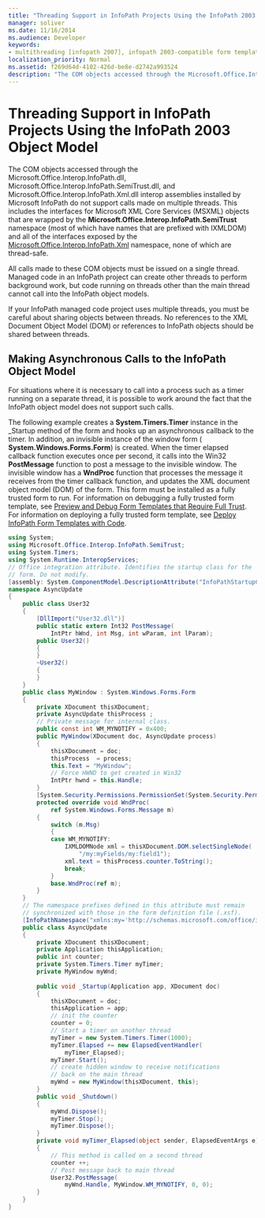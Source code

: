 ```yaml
---
title: "Threading Support in InfoPath Projects Using the InfoPath 2003 Object Model"
manager: soliver
ms.date: 11/16/2014
ms.audience: Developer
keywords:
- multithreading [infopath 2007], infopath 2003-compatible form templates,threading [InfoPath 2007], support for projects using InfoPath 2003 object model,InfoPath 2003-compatible form templates, threading support
localization_priority: Normal
ms.assetid: f269d64d-4102-426d-be8e-d2742a993524
description: "The COM objects accessed through the Microsoft.Office.Interop.InfoPath.dll, Microsoft.Office.Interop.InfoPath.SemiTrust.dll, and Microsoft.Office.Interop.InfoPath.Xml.dll interop assemblies installed by Microsoft InfoPath do not support calls made on multiple threads. This includes the interfaces for Microsoft XML Core Services (MSXML) objects that are wrapped by the Microsoft.Office.Interop.InfoPath.SemiTrust namespace (most of which have names that are prefixed with IXMLDOM) and all of the interfaces exposed by the Microsoft.Office.Interop.InfoPath.Xml namespace, none of which are thread-safe."
---
```


# Threading Support in InfoPath Projects Using the InfoPath 2003 Object Model

The COM objects accessed through the Microsoft.Office.Interop.InfoPath.dll, Microsoft.Office.Interop.InfoPath.SemiTrust.dll, and Microsoft.Office.Interop.InfoPath.Xml.dll interop assemblies installed by Microsoft InfoPath do not support calls made on multiple threads. This includes the interfaces for Microsoft XML Core Services (MSXML) objects that are wrapped by the **Microsoft.Office.Interop.InfoPath.SemiTrust** namespace (most of which have names that are prefixed with IXMLDOM) and all of the interfaces exposed by the [Microsoft.Office.Interop.InfoPath.Xml](https://msdn.microsoft.com/en-us/library/microsoft.office.interop.infopath.xml)  namespace, none of which are thread-safe. 
  
All calls made to these COM objects must be issued on a single thread. Managed code in an InfoPath project can create other threads to perform background work, but code running on threads other than the main thread cannot call into the InfoPath object models.
  
If your InfoPath managed code project uses multiple threads, you must be careful about sharing objects between threads. No references to the XML Document Object Model (DOM) or references to InfoPath objects should be shared between threads. 
  
## Making Asynchronous Calls to the InfoPath Object Model

For situations where it is necessary to call into a process such as a timer running on a separate thread, it is possible to work around the fact that the InfoPath object model does not support such calls. 
  
The following example creates a **System.Timers.Timer** instance in the _Startup method of the form and hooks up an asynchronous callback to the timer. In addition, an invisible instance of the window form ( **System.Windows.Forms.Form**) is created. When the timer elapsed callback function executes once per second, it calls into the Win32 **PostMessage** function to post a message to the invisible window. The invisible window has a **WndProc** function that processes the message it receives from the timer callback function, and updates the XML document object model (DOM) of the form. This form must be installed as a fully trusted form to run. For information on debugging a fully trusted form template, see [Preview and Debug Form Templates that Require Full Trust](how-to-preview-and-debug-form-templates-that-require-full-trust.md). For information on deploying a fully trusted form template, see [Deploy InfoPath Form Templates with Code](how-to-deploy-infopath-form-templates-with-code.md).
  
```cs
using System;
using Microsoft.Office.Interop.InfoPath.SemiTrust;
using System.Timers;
using System.Runtime.InteropServices;
// Office integration attribute. Identifies the startup class for the
// form. Do not modify.
[assembly: System.ComponentModel.DescriptionAttribute("InfoPathStartupClass, Version=1.0, Class=AsyncUpdate.AsyncUpdate")]
namespace AsyncUpdate
{
    public class User32
    {
        [DllImport("User32.dll")]
        public static extern Int32 PostMessage(
            IntPtr hWnd, int Msg, int wParam, int lParam);
        public User32()
        {    
        }
        ~User32()
        {
        }
    }
    public class MyWindow : System.Windows.Forms.Form
    {
        private XDocument thisXDocument;
        private AsyncUpdate thisProcess ;
        // Private message for internal class.
        public const int WM_MYNOTIFY = 0x400;
        public MyWindow(XDocument doc, AsyncUpdate process)
        {
            thisXDocument = doc;
            thisProcess  = process;
            this.Text = "MyWindow";
            // Force HWND to get created in Win32
            IntPtr hwnd = this.Handle; 
        }
        [System.Security.Permissions.PermissionSet(System.Security.Permissions.SecurityAction.Demand, Name="FullTrust")]
        protected override void WndProc(
            ref System.Windows.Forms.Message m) 
        {
            switch (m.Msg)
            {
            case WM_MYNOTIFY:
                IXMLDOMNode xml = thisXDocument.DOM.selectSingleNode(
                    "/my:myFields/my:field1");
                xml.text = thisProcess.counter.ToString();
                break;                
            }
            base.WndProc(ref m);
        }
    }
    // The namespace prefixes defined in this attribute must remain 
    // synchronized with those in the form definition file (.xsf).
    [InfoPathNamespace("xmlns:my='http://schemas.microsoft.com/office/infopath/2003/myXSD/2004-02-11T23-29-59'")]
    public class AsyncUpdate
    {
        private XDocument thisXDocument;
        private Application thisApplication;
        public int counter;
        private System.Timers.Timer myTimer;
        private MyWindow myWnd;
    
        public void _Startup(Application app, XDocument doc)
        {
            thisXDocument = doc;
            thisApplication = app;
            // init the counter
            counter = 0;
            // Start a timer on another thread
            myTimer = new System.Timers.Timer(1000);
            myTimer.Elapsed += new ElapsedEventHandler(
                myTimer_Elapsed);
            myTimer.Start();
            // create hidden window to receive notifications 
            // back on the main thread
            myWnd = new MyWindow(thisXDocument, this);
        }
        public void _Shutdown()
        {
            myWnd.Dispose();
            myTimer.Stop();
            myTimer.Dispose();
        }
        private void myTimer_Elapsed(object sender, ElapsedEventArgs e)
        {
            // This method is called on a second thread
            counter ++;
            // Post message back to main thread
            User32.PostMessage(
                myWnd.Handle, MyWindow.WM_MYNOTIFY, 0, 0);
        }
    }
}

```


